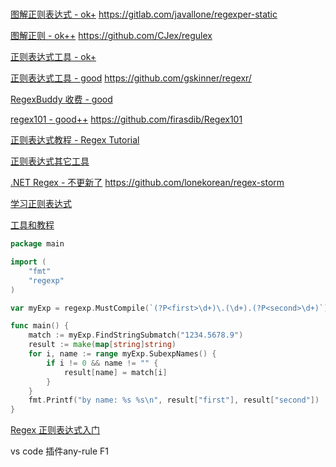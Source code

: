 #
[图解正则表达式 - ok+](https://regexper.com/)
https://gitlab.com/javallone/regexper-static

[图解正则 - ok++](https://jex.im/regulex/#!flags=&re=%5E(a%7Cb)*%3F%24)
https://github.com/CJex/regulex


[正则表达式工具 - ok+](http://tool.chinaz.com/regex/)


[正则表达式工具 - good](https://regexr.com/)
https://github.com/gskinner/regexr/

[RegexBuddy 收费 - good](http://www.regexbuddy.com/)


[regex101 - good++](https://regex101.com/)
https://github.com/firasdib/Regex101



[正则表达式教程 - Regex Tutorial](http://www.regular-expressions.info/wordboundaries.html)

[正则表达式其它工具](http://www.regular-expressions.info/tools.html)

[.NET Regex - 不更新了](http://regexstorm.net/)
https://github.com/lonekorean/regex-storm


[学习正则表达式](https://github.com/ziishaned/learn-regex)

[工具和教程](http://www.regexlab.com/zh/mtracer/download.htm)

```go
package main

import (
	"fmt"
	"regexp"
)

var myExp = regexp.MustCompile(`(?P<first>\d+)\.(\d+).(?P<second>\d+)`)

func main() {
	match := myExp.FindStringSubmatch("1234.5678.9")
	result := make(map[string]string)
	for i, name := range myExp.SubexpNames() {
		if i != 0 && name != "" {
			result[name] = match[i]
		}
	}
	fmt.Printf("by name: %s %s\n", result["first"], result["second"])
}
```


[Regex 正则表达式入门](https://www.cnblogs.com/codeshell/p/12825243.html)

vs code 插件any-rule   F1
